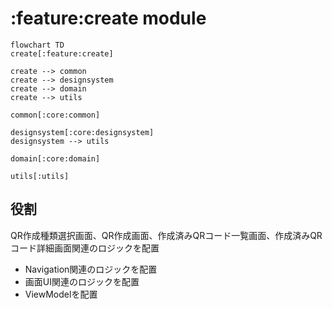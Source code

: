 # :feature:create module

```mermaid
flowchart TD
create[:feature:create]

create --> common
create --> designsystem
create --> domain
create --> utils

common[:core:common]

designsystem[:core:designsystem]
designsystem --> utils

domain[:core:domain]

utils[:utils]
```

## 役割

QR作成種類選択画面、QR作成画面、作成済みQRコード一覧画面、作成済みQRコード詳細画面関連のロジックを配置

* Navigation関連のロジックを配置
* 画面UI関連のロジックを配置
* ViewModelを配置
